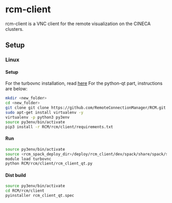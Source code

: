 # rcm-client
rcm-client is a VNC client for the remote visualization on the CINECA clusters.

## Setup

### Linux 

#### Setup

For the turbovnc installation, read [here](https://github.com/RemoteConnectionManager/RCM_spack_deploy/tree/dev/recipes/hosts/ws_mint)
For the python-qt part, instructions are below:

```sh
mkdir <new_folder>
cd <new_folder>
git clone git clone https://github.com/RemoteConnectionManager/RCM.git
sudo apt-get install virtualenv -y
virtualenv -p python3 py3env
source py3env/bin/activate
pip3 install -r RCM/rcm/client/requirements.txt
```

#### Run
```sh
source py3env/bin/activate
source <rcm_spack_deploy_dir>/deploy/rcm_client/dev/spack/share/spack/setup-env.sh
module load turbovnc
python RCM/rcm/client/rcm_client_qt.py
```

#### Dist build
```sh
source py3env/bin/activate
cd RCM/rcm/client
pyinstaller rcm_client_qt.spec
```

